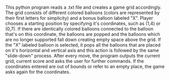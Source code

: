 This python program reads a .txt file and creates a game grid accordingly.
The grid consists of different colored balloons (colors are represented by their first letters for simplicity) 
and a bonus balloon labeled "X". Player chooses a starting position by specifying it's coordinates, such as (1,4) or (0,7). 
If there are identically colored balloons connected to the balloon that's on this coordinate, 
the balloons are popped and the balloons which are no longer supported fall down creating empty space 
above the grid. If the "X" labeled balloon is selected, it pops all the balloons that are placed on 
it's horizontal and vertical axis and this action is followed by the same "slide-down" process. 
After every move, the program outputs the current grid, current score and asks the user for further commands.
If the coordinates entered are out of bounds or refer to an empty place, the game asks again for the coordinates.
